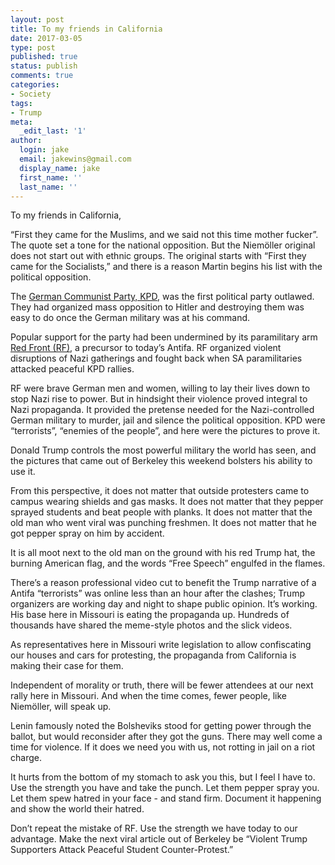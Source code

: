 ```yaml
---
layout: post
title: To my friends in California
date: 2017-03-05
type: post
published: true
status: publish
comments: true
categories:
- Society
tags:
- Trump
meta:
  _edit_last: '1'
author:
  login: jake
  email: jakewins@gmail.com
  display_name: jake
  first_name: ''
  last_name: ''
---
```


To my friends in California,

“First they came for the Muslims, and we said not this time mother fucker”. The quote set a tone for the national opposition. But the Niemöller original does not start out with ethnic groups. The original starts with “First they came for the Socialists,” and there is a reason Martin begins his list with the political opposition.

<!--more-->

The [German Communist Party, KPD](https://en.wikipedia.org/wiki/Communist_Party_of_Germany), was the first political party outlawed. They had organized mass opposition to Hitler and destroying them was easy to do once the German military was at his command.

Popular support for the party had been undermined by its paramilitary arm [Red Front (RF)](https://en.wikipedia.org/wiki/Roter_Frontk%C3%A4mpferbund), a precursor to today’s Antifa. RF organized violent disruptions of Nazi gatherings and fought back when SA paramilitaries attacked peaceful KPD rallies.

RF were brave German men and women, willing to lay their lives down to stop Nazi rise to power. But in hindsight their violence proved integral to Nazi propaganda. It provided the pretense needed for the Nazi-controlled German military to murder, jail and silence the political opposition. KPD were “terrorists”, “enemies of the people”, and here were the pictures to prove it.

Donald Trump controls the most powerful military the world has seen, and the pictures that came out of Berkeley this weekend bolsters his ability to use it.

From this perspective, it does not matter that outside protesters came to campus wearing shields and gas masks. It does not matter that they pepper sprayed students and beat people with planks. It does not matter that the old man who went viral was punching freshmen. It does not matter that he got pepper spray on him by accident.

It is all moot next to the old man on the ground with his red Trump hat, the burning American flag, and the words “Free Speech” engulfed in the flames.

There’s a reason professional video cut to benefit the Trump narrative of a Antifa “terrorists” was online less than an hour after the clashes; Trump organizers are working day and night to shape public opinion. It’s working. His base here in Missouri is eating the propaganda up. Hundreds of thousands have shared the meme-style photos and the slick videos.

As representatives here in Missouri write legislation to allow confiscating our houses and cars for protesting, the propaganda from California is making their case for them.

Independent of morality or truth, there will be fewer attendees at our next rally here in Missouri. And when the time comes, fewer people, like Niemöller, will speak up.

Lenin famously noted the Bolsheviks stood for getting power through the ballot, but would reconsider after they got the guns. There may well come a time for violence. If it does we need you with us, not rotting in jail on a riot charge.

It hurts from the bottom of my stomach to ask you this, but I feel I have to. Use the strength you have and take the punch. Let them pepper spray you. Let them spew hatred in your face - and stand firm. Document it happening and show the world their hatred.

Don’t repeat the mistake of RF. Use the strength we have today to our advantage. Make the next viral article out of Berkeley be “Violent Trump Supporters Attack Peaceful Student Counter-Protest.”
